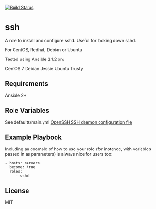 [![Build Status](https://travis-ci.org/adamham/sshd.svg?branch=master)](https://travis-ci.org/adamham/sshd)

ssh
=========

A role to install and configure sshd. Useful for locking down sshd.

For CentOS, Redhat, Debian or Ubuntu

Tested using Ansible 2.1.2 on:

CentOS 7
Debian Jessie
Ubuntu Trusty

Requirements
------------

Ansible 2+

Role Variables
--------------

See defaults/main.yml
[ OpenSSH SSH daemon configuration file](https://linux.die.net/man/5/sshd_config)


Example Playbook
----------------

Including an example of how to use your role (for instance, with variables passed in as parameters) is always nice for users too:

    - hosts: servers
      become: true
      roles:
         - sshd

License
-------

MIT
